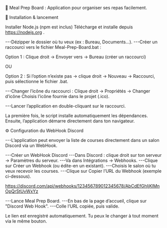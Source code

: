 🍴 Meal Prep Board : Application pour organiser ses repas facilement.

🚀 Installation & lancement

Installer Node.js (npm est inclus)
Télécharge et installe depuis https://nodejs.org
.

---Dézipper le dossier où tu veux (ex : Bureau, Documents…).
---Créer un raccourci vers le fichier Meal-Prep-Board.bat :

  Option 1 : Clique droit → Envoyer vers → Bureau (créer un raccourci)
  
  OU

  Option 2 : Si l’option n’existe pas → clique droit → Nouveau → Raccourci, puis sélectionne le fichier .bat.

---Changer l’icône du raccourci :
  Clique droit → Propriétés → Changer d’icône
  Choisis l’icône fournie dans le projet (.ico).

---Lancer l’application en double-cliquant sur le raccourci.

La première fois, le script installe automatiquement les dépendances.
Ensuite, l’application démarre directement dans ton navigateur.

⚙️ Configuration du WebHook Discord

---L’application peut envoyer la liste de courses directement dans un salon Discord via un WebHook.

---Créer un WebHook Discord
---Dans Discord : clique droit sur ton serveur → Paramètres du serveur.
---Va dans Intégrations → Webhooks.
---Clique sur Créer un Webhook (ou édite-en un existant).
---Choisis le salon où tu veux recevoir les courses.
---Clique sur Copier l’URL du Webhook (exemple ci-dessous).

https://discord.com/api/webhooks/123456789012345678/AbCdEfGhIjKlMnOpQrStUvWxYz

---Lance Meal Prep Board.
---En bas de la page d’accueil, clique sur "Discord Web Hook".
---Colle l’URL copiée, puis valide.


Le lien est enregistré automatiquement. Tu peux le changer à tout moment via le même bouton.